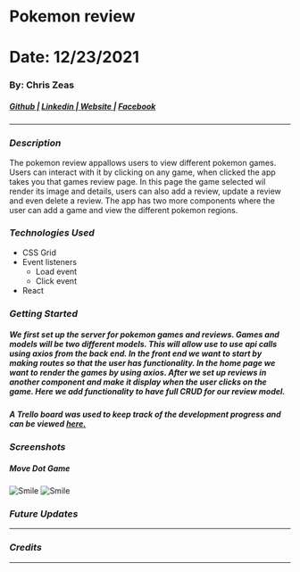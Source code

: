 # Pokemon review
# Date: 12/23/2021 #
### By: Chris Zeas
##### [Github |](https://github.com/chriszc97) [Linkedin | ](https://www.linkedin.com/in/christopher-zeas-8929691b1/) [ Website |]() [ Facebook]()
***
### ***Description***
The pokemon review appallows users to view different pokemon games. Users can interact with it by clicking on any game, when clicked the app takes you that games review page. In this page the game selected wil render its image and details, users can also add a review, update a review and even delete a review. The app has two more components where the user can add a game and view the different pokemon regions.
### ***Technologies Used***
* CSS Grid
* Event listeners
    * Load event
    * Click event
* React
### ***Getting Started***
##### We first set up the server for pokemon games and reviews. Games and models will be two different models. This will allow use to use api calls using axios from the back end. In the front end we want to start by making routes so that the user has functionality. In the home page we want to render the games by using axios. After we set up reviews in another component and make it display when the user clicks on the game. Here we add functionality to have full CRUD for our review model.
##### A Trello board was used to keep track of the development progress and can be viewed [here.](https://trello.com/b/k5wOt0qR/pokedex)
### ***Screenshots***
##### Move Dot Game
![Smile](https://i.imgur.com/Z3XByG3.png)
![Smile](https://i.imgur.com/bFuM8aC.png)

### ***Future Updates***

***

### ***Credits***

***
